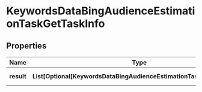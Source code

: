 # KeywordsDataBingAudienceEstimationTaskGetTaskInfo


## Properties

| Name | Type | Description | Notes |
|------------ | ------------- | ------------- | -------------|
**result** | **List[Optional[KeywordsDataBingAudienceEstimationTaskGetResultInfo]]** | array of results |[optional]|